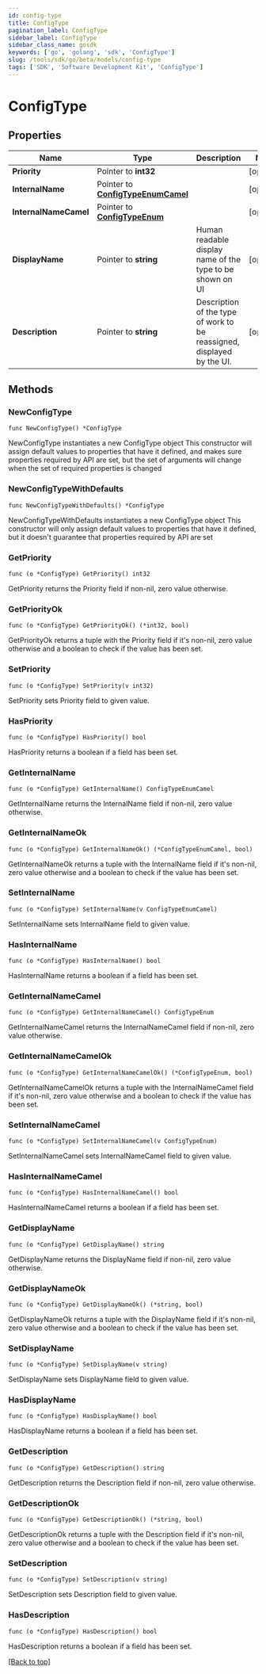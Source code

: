 ```yaml
---
id: config-type
title: ConfigType
pagination_label: ConfigType
sidebar_label: ConfigType
sidebar_class_name: gosdk
keywords: ['go', 'golang', 'sdk', 'ConfigType'] 
slug: /tools/sdk/go/beta/models/config-type
tags: ['SDK', 'Software Development Kit', 'ConfigType']
---
```


# ConfigType

## Properties

Name | Type | Description | Notes
------------ | ------------- | ------------- | -------------
**Priority** |  Pointer to **int32** |  | [optional] 
**InternalName** |  Pointer to [**ConfigTypeEnumCamel**](config-type-enum-camel) |  | [optional] 
**InternalNameCamel** |  Pointer to [**ConfigTypeEnum**](config-type-enum) |  | [optional] 
**DisplayName** |  Pointer to **string** | Human readable display name of the type to be shown on UI | [optional] 
**Description** |  Pointer to **string** | Description of the type of work to be reassigned, displayed by the UI. | [optional] 

## Methods

### NewConfigType

`func NewConfigType() *ConfigType`

NewConfigType instantiates a new ConfigType object
This constructor will assign default values to properties that have it defined,
and makes sure properties required by API are set, but the set of arguments
will change when the set of required properties is changed

### NewConfigTypeWithDefaults

`func NewConfigTypeWithDefaults() *ConfigType`

NewConfigTypeWithDefaults instantiates a new ConfigType object
This constructor will only assign default values to properties that have it defined,
but it doesn't guarantee that properties required by API are set

### GetPriority

`func (o *ConfigType) GetPriority() int32`

GetPriority returns the Priority field if non-nil, zero value otherwise.

### GetPriorityOk

`func (o *ConfigType) GetPriorityOk() (*int32, bool)`

GetPriorityOk returns a tuple with the Priority field if it's non-nil, zero value otherwise
and a boolean to check if the value has been set.

### SetPriority

`func (o *ConfigType) SetPriority(v int32)`

SetPriority sets Priority field to given value.

### HasPriority

`func (o *ConfigType) HasPriority() bool`

HasPriority returns a boolean if a field has been set.

### GetInternalName

`func (o *ConfigType) GetInternalName() ConfigTypeEnumCamel`

GetInternalName returns the InternalName field if non-nil, zero value otherwise.

### GetInternalNameOk

`func (o *ConfigType) GetInternalNameOk() (*ConfigTypeEnumCamel, bool)`

GetInternalNameOk returns a tuple with the InternalName field if it's non-nil, zero value otherwise
and a boolean to check if the value has been set.

### SetInternalName

`func (o *ConfigType) SetInternalName(v ConfigTypeEnumCamel)`

SetInternalName sets InternalName field to given value.

### HasInternalName

`func (o *ConfigType) HasInternalName() bool`

HasInternalName returns a boolean if a field has been set.

### GetInternalNameCamel

`func (o *ConfigType) GetInternalNameCamel() ConfigTypeEnum`

GetInternalNameCamel returns the InternalNameCamel field if non-nil, zero value otherwise.

### GetInternalNameCamelOk

`func (o *ConfigType) GetInternalNameCamelOk() (*ConfigTypeEnum, bool)`

GetInternalNameCamelOk returns a tuple with the InternalNameCamel field if it's non-nil, zero value otherwise
and a boolean to check if the value has been set.

### SetInternalNameCamel

`func (o *ConfigType) SetInternalNameCamel(v ConfigTypeEnum)`

SetInternalNameCamel sets InternalNameCamel field to given value.

### HasInternalNameCamel

`func (o *ConfigType) HasInternalNameCamel() bool`

HasInternalNameCamel returns a boolean if a field has been set.

### GetDisplayName

`func (o *ConfigType) GetDisplayName() string`

GetDisplayName returns the DisplayName field if non-nil, zero value otherwise.

### GetDisplayNameOk

`func (o *ConfigType) GetDisplayNameOk() (*string, bool)`

GetDisplayNameOk returns a tuple with the DisplayName field if it's non-nil, zero value otherwise
and a boolean to check if the value has been set.

### SetDisplayName

`func (o *ConfigType) SetDisplayName(v string)`

SetDisplayName sets DisplayName field to given value.

### HasDisplayName

`func (o *ConfigType) HasDisplayName() bool`

HasDisplayName returns a boolean if a field has been set.

### GetDescription

`func (o *ConfigType) GetDescription() string`

GetDescription returns the Description field if non-nil, zero value otherwise.

### GetDescriptionOk

`func (o *ConfigType) GetDescriptionOk() (*string, bool)`

GetDescriptionOk returns a tuple with the Description field if it's non-nil, zero value otherwise
and a boolean to check if the value has been set.

### SetDescription

`func (o *ConfigType) SetDescription(v string)`

SetDescription sets Description field to given value.

### HasDescription

`func (o *ConfigType) HasDescription() bool`

HasDescription returns a boolean if a field has been set.


[[Back to top]](#) 


